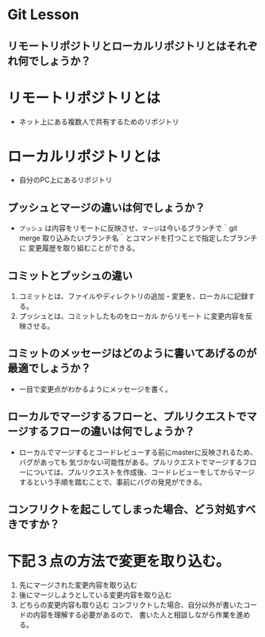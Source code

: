 # Git Lesson

## リモートリポジトリとローカルリポジトリとはそれぞれ何でしょうか？
# リモートリポジトリとは
- ネット上にある複数人で共有するためのリポジトリ

# ローカルリポジトリとは
- 自分のPC上にあるリポジトリ

## プッシュとマージの違いは何でしょうか？
- ` プッシュ ` は内容をリモートに反映させ、` マージ `は今いるブランチで｀git merge 取り込みたいブランチ名｀とコマンドを打つことで指定したブランチに
  変更履歴を取り組むことができる。

## コミットとプッシュの違い
 1. コミットとは、ファイルやディレクトリの追加・変更を、ローカルに記録する。
 2. プッシュとは、コミットしたものをローカル からリモート に変更内容を反映させる。
## コミットのメッセージはどのように書いてあげるのが最適でしょうか？
- 一目で変更点がわかるようにメッセージを書く。

## ローカルでマージするフローと、プルリクエストでマージするフローの違いは何でしょうか？
- ローカルでマージするとコードレビューする前にmasterに反映されるため、バグがあっても
  気づかない可能性がある。プルリクエストでマージするフローについては、プルリクエストを作成後、コードレビューをしてからマージするという手順を踏むことで、事前にバグの発見ができる。

## コンフリクトを起こしてしまった場合、どう対処すべきですか？
# 下記３点の方法で変更を取り込む。
1. 先にマージされた変更内容を取り込む
2. 後にマージしようとしている変更内容を取り込む
3. どちらの変更内容も取り込む
  コンフリクトした場合、自分以外が書いたコードの内容を理解する必要があるので、
  書いた人と相談しながら作業を進める。